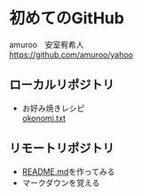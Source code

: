 # 初めてのGitHub  

amuroo　安室宥希人  
https://github.com/amuroo/yahoo  

## ローカルリポジトリ  

* お好み焼きレシピ  
 [okonomi.txt](https://github.com/amuroo/yahoo/blob/master/okonomi)  

## リモートリポジトリ  

* [README.md](https://github.com/amuroo/yahoo/blob/master/README.md)を作ってみる　　
* マークダウンを覚える